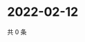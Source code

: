 # 2022-02-12

共 0 条

<!-- BEGIN WEIBO -->
<!-- 最后更新时间 Sat Feb 12 2022 04:14:15 GMT+0800 (China Standard Time) -->

<!-- END WEIBO -->
